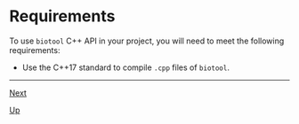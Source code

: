 [//]: # (biotool)
[//]: # (Bioinformatics Toolbox)
[//]: # ()
[//]: # (docs/development/requirements.md)
[//]: # (Copyright © 2020 Hamalčík Jan)
[//]: # ()
[//]: # (Informs about what is required to use biotool API)
[//]: # ()

# Requirements

To use `biotool` C++ API in your project, you will need to meet the
following requirements:

* Use the C++17 standard to compile `.cpp` files of `biotool`.

---

[Next](installation.md)

[Up](README.md)
